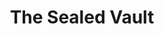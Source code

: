 ---
title: The Sealed Vault
assetName: The Sealed Vault
description: Puzzle quest setting
# fileFormats: PNG
dimensions: 1536 x 1024
transparency: false
attachments:
  - ../../../files/sealed-vault.png
---